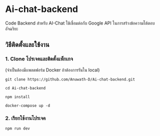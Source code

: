 # Ai-chat-backend
Code Backend สำหรับ AI-Chat ใช้เชื่อมต่อกับ Google API ในการสร้างข้อความโต้ตอบอัจฉริยะ

## วิธีติดตั้งและใช้งาน

### 1. Clone โปรเจคและติดตั้งแพ็กเกจ
(จำเป็นต้องมีเเพลตฟอร์ม Docker ถ้าต้องการรันใน local) 

```
git clone https://github.com/Anuwath-D/Ai-chat-backend.git

cd Ai-chat-backend

npm install

docker-compose up -d
```

### 2. เรียกใช้งานโปรเจค 

```
npm run dev
```

